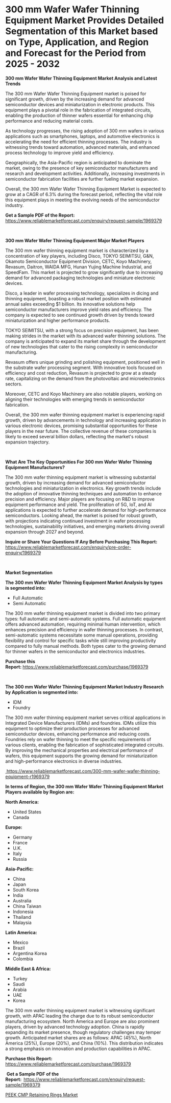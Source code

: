 <p><h1>300 mm Wafer Wafer Thinning Equipment Market Provides Detailed Segmentation of this Market based on Type, Application, and Region and Forecast for the Period from 2025 - 2032</h1></p><p><strong>300 mm Wafer Wafer Thinning Equipment Market Analysis and Latest Trends</strong></p>
<p><p>The 300 mm Wafer Wafer Thinning Equipment market is poised for significant growth, driven by the increasing demand for advanced semiconductor devices and miniaturization in electronic products. This equipment plays a pivotal role in the fabrication of integrated circuits, enabling the production of thinner wafers essential for enhancing chip performance and reducing material costs. </p><p>As technology progresses, the rising adoption of 300 mm wafers in various applications such as smartphones, laptops, and automotive electronics is accelerating the need for efficient thinning processes. The industry is witnessing trends toward automation, advanced materials, and enhanced process technology to improve yield and efficiency.</p><p>Geographically, the Asia-Pacific region is anticipated to dominate the market, owing to the presence of key semiconductor manufacturers and research and development activities. Additionally, increasing investments in semiconductor fabrication facilities are further fueling market expansion. </p><p>Overall, the 300 mm Wafer Wafer Thinning Equipment Market is expected to grow at a CAGR of 6.3% during the forecast period, reflecting the vital role this equipment plays in meeting the evolving needs of the semiconductor industry.</p></p>
<p><strong>Get a Sample PDF of the Report:&nbsp;</strong> <a href="https://www.reliablemarketforecast.com/enquiry/request-sample/1969379?utm_campaign=1875&utm_medium=2&utm_source=Github&utm_content=ia&utm_term=13022025&utm_id=300-mm-wafer-wafer-thinning-equipment">https://www.reliablemarketforecast.com/enquiry/request-sample/1969379</a></p>
<p>&nbsp;</p>
<p><strong>300 mm Wafer Wafer Thinning Equipment Major Market Players</strong></p>
<p><p>The 300 mm wafer thinning equipment market is characterized by a concentration of key players, including Disco, TOKYO SEIMITSU, G&N, Okamoto Semiconductor Equipment Division, CETC, Koyo Machinery, Revasum, Daitron, WAIDA MFG, Hunan Yujing Machine Industrial, and SpeedFam. This market is projected to grow significantly due to increasing demand for advanced packaging technologies and miniature electronic devices.</p><p>Disco, a leader in wafer processing technology, specializes in dicing and thinning equipment, boasting a robust market position with estimated annual sales exceeding $1 billion. Its innovative solutions help semiconductor manufacturers improve yield rates and efficiency. The company is expected to see continued growth driven by trends toward miniaturization and higher performance products.</p><p>TOKYO SEIMITSU, with a strong focus on precision equipment, has been making strides in the market with its advanced wafer thinning solutions. The company is anticipated to expand its market share through the development of new technologies that cater to the rising complexity in semiconductor manufacturing.</p><p>Revasum offers unique grinding and polishing equipment, positioned well in the substrate wafer processing segment. With innovative tools focused on efficiency and cost reduction, Revasum is projected to grow at a steady rate, capitalizing on the demand from the photovoltaic and microelectronics sectors.</p><p>Moreover, CETC and Koyo Machinery are also notable players, working on aligning their technologies with emerging trends in semiconductor fabrication. </p><p>Overall, the 300 mm wafer thinning equipment market is experiencing rapid growth, driven by advancements in technology and increasing application in various electronic devices, promising substantial opportunities for these players in the near future. The collective revenue of these companies is likely to exceed several billion dollars, reflecting the market's robust expansion trajectory.</p></p>
<p>&nbsp;</p>
<p><strong>What Are The Key Opportunities For 300 mm Wafer Wafer Thinning Equipment Manufacturers?</strong></p>
<p><p>The 300 mm wafer thinning equipment market is witnessing substantial growth, driven by increasing demand for advanced semiconductor technologies and miniaturization in electronics. Key growth trends include the adoption of innovative thinning techniques and automation to enhance precision and efficiency. Major players are focusing on R&D to improve equipment performance and yield. The proliferation of 5G, IoT, and AI applications is expected to further accelerate demand for high-performance semiconductors. Looking ahead, the market is poised for robust growth, with projections indicating continued investment in wafer processing technologies, sustainability initiatives, and emerging markets driving overall expansion through 2027 and beyond.</p></p>
<p><strong>Inquire or Share Your Questions If Any Before Purchasing This Report:</strong> <a href="https://www.reliablemarketforecast.com/enquiry/pre-order-enquiry/1969379?utm_campaign=1875&utm_medium=2&utm_source=Github&utm_content=ia&utm_term=13022025&utm_id=300-mm-wafer-wafer-thinning-equipment">https://www.reliablemarketforecast.com/enquiry/pre-order-enquiry/1969379</a></p>
<p>&nbsp;</p>
<p><strong>Market Segmentation</strong></p>
<p><strong>The 300 mm Wafer Wafer Thinning Equipment Market Analysis by types is segmented into:</strong></p>
<p><ul><li>Full Automatic</li><li>Semi Automatic</li></ul></p>
<p><p>The 300 mm wafer thinning equipment market is divided into two primary types: full automatic and semi-automatic systems. Full automatic equipment offers advanced automation, requiring minimal human intervention, which enhances precision and efficiency in wafer thinning processes. In contrast, semi-automatic systems necessitate some manual operations, providing flexibility and control for specific tasks while still improving productivity compared to fully manual methods. Both types cater to the growing demand for thinner wafers in the semiconductor and electronics industries.</p></p>
<p><strong>Purchase this Report:&nbsp;</strong><a href="https://www.reliablemarketforecast.com/purchase/1969379?utm_campaign=1875&utm_medium=2&utm_source=Github&utm_content=ia&utm_term=13022025&utm_id=300-mm-wafer-wafer-thinning-equipment">https://www.reliablemarketforecast.com/purchase/1969379</a></p>
<p>&nbsp;</p>
<p><strong>The 300 mm Wafer Wafer Thinning Equipment Market Industry Research by Application is segmented into:</strong></p>
<p><ul><li>IDM</li><li>Foundry</li></ul></p>
<p><p>The 300 mm wafer thinning equipment market serves critical applications in Integrated Device Manufacturers (IDMs) and foundries. IDMs utilize this equipment to optimize their production processes for advanced semiconductor devices, enhancing performance and reducing costs. Foundries rely on wafer thinning to meet the specific requirements of various clients, enabling the fabrication of sophisticated integrated circuits. By improving the mechanical properties and electrical performance of wafers, this equipment supports the growing demand for miniaturization and high-performance electronics in diverse industries.</p></p>
<p><a href="https://www.reliablemarketforecast.com/300-mm-wafer-wafer-thinning-equipment-r1969379?utm_campaign=1875&utm_medium=2&utm_source=Github&utm_content=ia&utm_term=13022025&utm_id=300-mm-wafer-wafer-thinning-equipment">&nbsp;https://www.reliablemarketforecast.com/300-mm-wafer-wafer-thinning-equipment-r1969379</a></p>
<p><strong>In terms of Region, the 300 mm Wafer Wafer Thinning Equipment Market Players available by Region are:</strong></p>
<p>
    <p> <strong> North America: </strong>
        <ul>
            <li>United States</li>
            <li>Canada</li>
        </ul>
        </p> 
    <p> <strong> Europe: </strong>
        <ul>
            <li>Germany</li>
            <li>France</li>
            <li>U.K.</li>
            <li>Italy</li>
            <li>Russia</li>
        </ul>
        </p> 
    <p> <strong> Asia-Pacific: </strong>
        <ul>
            <li>China</li>
            <li>Japan</li>
            <li>South Korea</li>
            <li>India</li>
            <li>Australia</li>
            <li>China Taiwan</li>
            <li>Indonesia</li>
            <li>Thailand</li>
            <li>Malaysia</li>
        </ul>
        </p> 
    <p> <strong> Latin America: </strong>
        <ul>
            <li>Mexico</li>
            <li>Brazil</li>
            <li>Argentina Korea</li>
            <li>Colombia</li>
        </ul>
        </p> 
    <p> <strong> Middle East & Africa: </strong>
        <ul>
            <li>Turkey</li>
            <li>Saudi</li>
            <li>Arabia</li>
            <li>UAE</li>
            <li>Korea</li>
        </ul>
    </p>
    </p>
<p><p>The 300 mm wafer thinning equipment market is witnessing significant growth, with APAC leading the charge due to its robust semiconductor manufacturing ecosystem. North America and Europe are also prominent players, driven by advanced technology adoption. China is rapidly expanding its market presence, though regulatory challenges may temper growth. Anticipated market shares are as follows: APAC (45%), North America (25%), Europe (20%), and China (10%). This distribution indicates a strong emphasis on innovation and production capabilities in APAC.</p></p>
<p><strong>Purchase this Report: </strong><a href="https://www.reliablemarketforecast.com/purchase/1969379?utm_campaign=1875&utm_medium=2&utm_source=Github&utm_content=ia&utm_term=13022025&utm_id=300-mm-wafer-wafer-thinning-equipment">https://www.reliablemarketforecast.com/purchase/1969379</a></p>
<p>&nbsp;<strong>Get a Sample PDF of the Report:&nbsp;&nbsp;</strong><a href="https://www.reliablemarketforecast.com/enquiry/request-sample/1969379?utm_campaign=1875&utm_medium=2&utm_source=Github&utm_content=ia&utm_term=13022025&utm_id=300-mm-wafer-wafer-thinning-equipment">https://www.reliablemarketforecast.com/enquiry/request-sample/1969379</a></p>
<p><strong></strong></p>
<p><p><a href="https://github.com/Chiragrp22/Market-Research-Report-List-7/blob/main/peek-cmp-retaining-rings-market.md?utm_campaign=1875&utm_medium=2&utm_source=Github&utm_content=ia&utm_term=13022025&utm_id=300-mm-wafer-wafer-thinning-equipment">PEEK CMP Retaining Rings Market</a></p></p>
